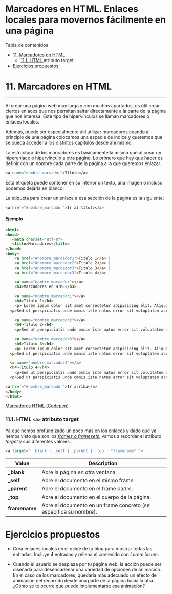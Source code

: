 # **Marcadores en HTML. Enlaces locales para movernos fácilmente en una página**

Tabla de contenidos

-   [11. Marcadores en HTML](#11-Marcadores_en-HTML)
    -   [11.1. HTML <a> atributo target ](#111_HTML-ltaatributo-target)
-   [Ejercicios propuestos](#Ejercicios-propuestos)

# 11. Marcadores en HTML
-----------------------

Al crear una página web muy larga y con muchos apartados, es útil crear ciertos enlaces que nos permitan saltar directamente a la parte de la página que nos interesa. Este tipo de hipervínculos se llaman marcadores o enlaces locales.

Además, puede ser especialmente útil utilizar marcadores cuando al principio de una página colocamos una especie de índice y queremos que se pueda acceder a los distintos capítulos desde ahí mismo.

La estructura de los marcadores es básicamente la misma que al crear un [hiperenlace o hipervínculo a otra página](https://github.com/Sergio-Rey-Personal/DIW/blob/master/UD03%20Dise%C3%B1o%20y%20Maquetaci%C3%B3n%20web%20con%20HTML5%20y%20CSS3/UD03_03_Etiquetas%20html%20de%20contenido%20y%20texto.md). Lo primero que hay que hacer es definir con un nombre cada parte de la página a la que queremos enlazar.

```html
<a name="nombre_marcador">Título</a>
```

Esta etiqueta puede contener en su interior un texto, una imagen o incluso podemos dejarla en blanco.

La etiqueta para crear un enlace a esa sección de la página es la siguiente:

```html
<a href="#nombre_marcador">Ir al título</a>
```

#### Ejemplo
```html
<html>
<head>
   <meta charset="utf-8"> 
   <title>Marcadores</title>  
</head>
<body>  
    <a href="#nombre_marcador1">Titulo 1</a> | 
    <a href="#nombre_marcador2">Titulo 2</a> | 
    <a href="#nombre_marcador3">Titulo 3</a> | 
    <a href="#nombre_marcador3">Titulo 4</a>

    <a name="nombre_marcador"></a>
    <h3>Marcadores en HTML</h3>
  
    <a name="nombre_marcador1"></a>
    <h4>Titulo 1</h4>
    <p>	Lorem ipsum dolor sit amet consectetur adipisicing elit. Aliquam amet inventore nesciunt ea architecto distinctio, officiis provident error tempora suscipit iure fugit libero aspernatur vitae assumenda. Repellat officiis ex vitae. Sed ut perspiciatis unde omnis iste natus error sit voluptatem accusantium doloremque laudantium. </p>
  <p>Sed ut perspiciatis unde omnis iste natus error sit voluptatem accusantium doloremque laudantium. 	Lorem ipsum dolor sit amet consectetur adipisicing elit. Aliquam amet inventore nesciunt ea architecto distinctio, officiis provident error tempora suscipit iure fugit libero aspernatur vitae assumenda. Repellat officiis ex vitae. 	Lorem ipsum dolor sit amet consectetur adipisicing elit. Aliquam amet inventore nesciunt ea architecto distinctio, officiis provident error tempora suscipit iure fugit libero aspernatur vitae assumenda. Repellat officiis ex vitae. 	Lorem ipsum dolor sit amet consectetur adipisicing elit. Aliquam amet inventore nesciunt ea architecto distinctio, officiis provident error tempora suscipit iure fugit libero aspernatur vitae assumenda. Repellat officiis ex vitae. 	Lorem ipsum dolor sit amet consectetur adipisicing elit. Aliquam amet inventore nesciunt ea architecto distinctio, officiis provident error tempora suscipit iure fugit libero aspernatur vitae assumenda. Repellat officiis ex vitae.</p>
  
    <a name="nombre_marcador2"></a>
    <h4>Titulo 2</h4>
    <p>Sed ut perspiciatis unde omnis iste natus error sit voluptatem accusantium doloremque laudantium. Sed ut perspiciatis unde omnis iste natus error sit voluptatem accusantium doloremque laudantium. 	Lorem ipsum dolor sit amet consectetur adipisicing elit. Aliquam amet inventore nesciunt ea architecto distinctio, officiis provident error tempora suscipit iure fugit libero aspernatur vitae assumenda. Repellat officiis ex vitae. Lorem ipsum dolor sit amet consectetur adipisicing elit. Aliquam amet inventore nesciunt ea architecto distinctio, officiis provident error tempora suscipit iure fugit libero aspernatur vitae assumenda. Repellat officiis ex vitae. 	Lorem ipsum dolor sit amet consectetur adipisicing elit. Aliquam amet inventore nesciunt ea architecto distinctio, officiis provident error tempora suscipit iure fugit libero aspernatur vitae assumenda. Repellat officiis ex vitae.</p>
  
    <a name="nombre_marcador3"></a>
    <h4>Titulo 3</h4>
    <p>	Lorem ipsum dolor sit amet consectetur adipisicing elit. Aliquam amet inventore nesciunt ea architecto distinctio, officiis provident error tempora suscipit iure fugit libero aspernatur vitae assumenda. Repellat officiis ex vitae. 	Lorem ipsum dolor sit amet consectetur adipisicing elit. Aliquam amet inventore nesciunt ea architecto distinctio, officiis provident error tempora suscipit iure fugit libero aspernatur vitae assumenda. Repellat officiis ex vitae. Sed ut perspiciatis unde omnis iste natus error sit voluptatem accusantium doloremque laudantium. </p>
  <p>Sed ut perspiciatis unde omnis iste natus error sit voluptatem accusantium doloremque laudantium. 	Lorem ipsum dolor sit amet consectetur adipisicing elit. Aliquam amet inventore nesciunt ea architecto distinctio, officiis provident error tempora suscipit iure fugit libero aspernatur vitae assumenda. Repellat officiis ex vitae. 	Lorem ipsum dolor sit amet consectetur adipisicing elit. Aliquam amet inventore nesciunt ea architecto distinctio, officiis provident error tempora suscipit iure fugit libero aspernatur vitae assumenda. Repellat officiis ex vitae. 	Lorem ipsum dolor sit amet consectetur adipisicing elit. Aliquam amet inventore nesciunt ea architecto distinctio, officiis provident error tempora suscipit iure fugit libero aspernatur vitae assumenda. Repellat officiis ex vitae. 	Lorem ipsum dolor sit amet consectetur adipisicing elit. Aliquam amet inventore nesciunt ea architecto distinctio, officiis provident error tempora suscipit iure fugit libero aspernatur vitae assumenda. Repellat officiis ex vitae.</p>
  
  <a name="nombre_marcador4"></a>
  <h4>Titulo 4</h4>
    <p>Sed ut perspiciatis unde omnis iste natus error sit voluptatem accusantium doloremque laudantium. 	Lorem ipsum dolor sit amet consectetur adipisicing elit. Aliquam amet inventore nesciunt ea architecto distinctio, officiis provident error tempora suscipit iure fugit libero aspernatur vitae assumenda. Repellat officiis ex vitae. 	Lorem ipsum dolor sit amet consectetur adipisicing elit. Aliquam amet inventore nesciunt ea architecto distinctio, officiis provident error tempora suscipit iure fugit libero aspernatur vitae assumenda. Repellat officiis ex vitae. 	Lorem ipsum dolor sit amet consectetur adipisicing elit. Aliquam amet inventore nesciunt ea architecto distinctio, officiis provident error tempora suscipit iure fugit libero aspernatur vitae assumenda. Repellat officiis ex vitae.</p>
  <p>Sed ut perspiciatis unde omnis iste natus error sit voluptatem accusantium doloremque laudantium. 	Lorem ipsum dolor sit amet consectetur adipisicing elit. Aliquam amet inventore nesciunt ea architecto distinctio, officiis provident error tempora suscipit iure fugit libero aspernatur vitae assumenda. Repellat officiis ex vitae.</p>
  
<a href="#nombre_marcador">Ir arriba</a>
</body>
</html>
```

[Marcadores HTML (Codepen)](https://codepen.io/sergio-rey-personal/pen/yLeaZZg)

### 11.1. HTML `<a>` atributo target 

Ya que hemos profundizado un poco más en los enlaces y dado que ya hemos visto qué son los *[frames o framesets](https://github.com/Sergio-Rey-Personal/DIW/blob/master/UD03%20Dise%C3%B1o%20y%20Maquetaci%C3%B3n%20web%20con%20HTML5%20y%20CSS3/UD03_14_Marcos%20o%20frames%20en%20html.md)*, vamos a recordar el atributo *target* y sus diferentes valores.

```html
<a target=" _blank | _self | _parent | _top | *framename* ">
```

| Value | Description |
| ------|-------------|
| **_blank** | Abre la página en otra ventana. |
| **_self** | Abre el documento en el mismo frame. |
| **_parent** | Abre el documento en el frame padre. |
| **_top** | Abre el documento en el cuerpo de la página. |
| **framename** | Abre el documento en un frame concreto (se especifica su nombre). |

# Ejercicios propuestos

- Crea enlaces locales en el *aside* de tu blog para mostrar todas las entradas. Incluye 4 entradas y rellena el contenido con *Lorem ipsum*.

- Cuando el usuario se desplaza por tu página web, la acción puede ser diseñada para desencadenar una variedad de opciones de animación. En el caso de los marcadores, quedaría más adecuado un efecto de animación del recorrido desde una parte de la página hacia la otra. ¿Cómo se te ocurre que puede implementarse esa animación?